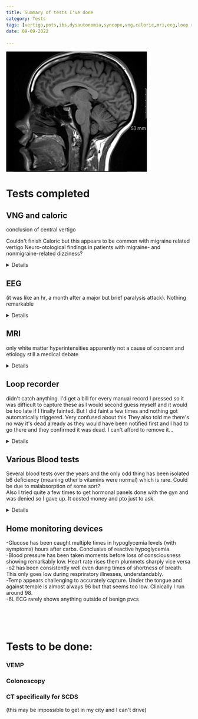 ```yaml
---
title: Summary of tests I've done
category: Tests
tags: [vertigo,pots,ibs,dysautonomia,syncope,vng,caloric,mri,eeg,loop recorder,blood tests,home devices,vemp, colonoscopy]
date: 09-09-2022

---
```


![this image costed me $4k](/assets/img/brain.png)


# Tests completed

## VNG and caloric
conclusion of central vertigo

Couldn't finish Caloric but this appears to be common with migraine related vertigo Neuro-otological findings in patients with migraine- and nonmigraine-related dizziness? 
<details> side note, caloric caused a massive vertigo attack and I started sweating and shaking so she stopped the test and told me I really don't have to do it so I was like ok sure why suffer for nothing, then she noted that I was unable to complete it due to anxiety. Had I known she would have noted it this way I would have just told her to start over again <br>   
<img src= "/assets/img/caloricresults.png">  
<img src= "/assets/img/VNG.png">
 </details>


## EEG 
(it was like an hr, a month after a major but brief paralysis attack). Nothing remarkable 
<details>
<img src="/assets/img/eeg.png"> 
</details>

## MRI 
only white matter hyperintensities apparently not a cause of concern and etiology still a medical debate 


<details>
Indication:SYNCOPE AND COLLAPSE 

Technique: Sagittal T1, axial T1, axial T2, axial FLAIR, coronal FLAIR, axial and coronal T1 postcontrast, diffusion and ADC map were obtained. The examination was performed before and after injection of 5.5 mL of Gadavist. 

Findings: 
Few tiny foci of T2 hyperintensity in bilateral frontal deep white matter represent nonspecific gliosis and of doubtful clinical significance. Dilated perivascular space in the right lentiform nucleus is a normal variant. No intracranial space-occupying lesions or abnormal enhancement. The craniocervical junction is unremarkable. No intracranial hemorrhage. No hydrocephalus. No midline shift. No evidence of restricted diffusion to suggest acute infarction. The visualized intracranial flow-voids appear grossly unremarkable. Minimal mucosal thickening is seen in the anterior ethmoid air cells, the remaining visualized paranasal sinuses and mastoid air cells bilaterally are essentially well-aerated. 

Impression: 
Essentially unremarkable brain MRI without and with contrast.

</details>

## Loop recorder
didn't catch anything. I'd get a bill for every manual record I pressed so it was difficult to capture these as I would second guess myself and it would be too late if I finally fainted. But I did faint a few times and nothing got automatically triggered. Very confused about this 
They also told me there's no way it's dead already as they would have been notified first and I had to go there and they confirmed it was dead.   I can't afford to remove it... 
  
<details>
<img src="/assets/img/loop_eol.jpg" alt="Image Description" width="400" height="300">

</details>

## Various Blood tests
Several blood tests over the years and the only odd thing has been isolated b6 deficiency (meaning other b vitamins were normal) which is rare. Could be due to malabsorption of some sort?   
Also I tried quite a few times to get hormonal panels done with the gyn and was denied so I gave up. It costed money and pto just to ask.   
<details>
<iframe src="https://docs.google.com/spreadsheets/d/e/2PACX-1vR9nSgndZwFGLpIiHAzdgftDBDhkKM7lJkm07qcIt9oHUEGzjos-VVZ6ecEPZF04gIUufjxNgeuzsJE/pubhtml?widget=true&amp;headers=false" width="400" height="300"></iframe>

</details>

## Home monitoring devices
-Glucose has been caught multiple times in hypoglycemia levels (with symptoms) hours after carbs. Conclusive of reactive hypoglycemia.  
-Blood pressure has been taken moments before loss of consciousness showing remarkably low. Heart rate rises them plummets sharply vice versa  
-o2 has been consistently well even during times of shortness of breath. This only goes low during respriratory illnesses, understandably.   
-Temp appears challenging to accurately capture. Under the tongue and against temple is almost always 96 but that seems too low. Clinically I run around 98.   
-6L ECG rarely shows anything outside of benign pvcs




<br>
 <br>
<br>

# Tests to be done:

### VEMP

### Colonoscopy

### CT specifically for SCDS 
(this may be impossible to get in my city and I can't drive) 

